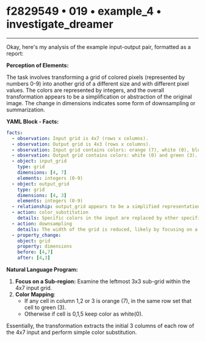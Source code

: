 # f2829549 • 019 • example_4 • investigate_dreamer

---
Okay, here's my analysis of the example input-output pair, formatted as a report:

**Perception of Elements:**

The task involves transforming a grid of colored pixels (represented by numbers 0-9) into another grid of a different size and with different pixel values. The colors are represented by integers, and the overall transformation appears to be a simplification or abstraction of the original image. The change in dimensions indicates some form of downsampling or summarization.

**YAML Block - Facts:**



```yaml
facts:
  - observation: Input grid is 4x7 (rows x columns).
  - observation: Output grid is 4x3 (rows x columns).
  - observation: Input grid contains colors: orange (7), white (0), blue (1), and gray (5).
  - observation: Output grid contains colors: white (0) and green (3).
  - object: input_grid
    type: grid
    dimensions: [4, 7]
    elements: integers (0-9)
  - object: output_grid
    type: grid
    dimensions: [4, 3]
    elements: integers (0-9)
  - relationship: output_grid appears to be a simplified representation of the input_grid.
  - action: color_substitution
    details: Specific colors in the input are replaced by other specific colors in the output.
  - action: downsampling
    details: The width of the grid is reduced, likely by focusing on a specific area or pattern.
  - property_change:
    object: grid
    property: dimensions
    before: [4,7]
    after: [4,3]
```



**Natural Language Program:**

1.  **Focus on a Sub-region:** Examine the leftmost 3x3 sub-grid within the 4x7 input grid.
2. **Color Mapping**:
    *   If any cell in column 1,2 or 3 is orange (7), in the same row set that cell to green (3).
    *   Otherwise if cell is 0,1,5 keep color as white(0).

Essentially, the transformation extracts the initial 3 columns of each row of
the 4x7 input and perform simple color substitution.

